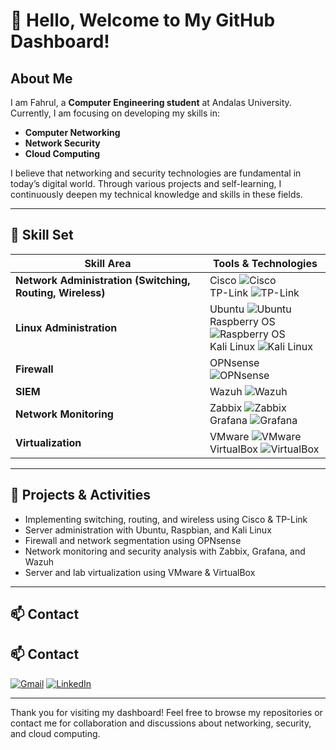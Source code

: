 # 👋 Hello, Welcome to My GitHub Dashboard!

## About Me

I am Fahrul, a **Computer Engineering student** at Andalas University. Currently, I am focusing on developing my skills in:

- **Computer Networking**
- **Network Security**
- **Cloud Computing**

I believe that networking and security technologies are fundamental in today’s digital world. Through various projects and self-learning, I continuously deepen my technical knowledge and skills in these fields.

---

## 🔧 Skill Set

| Skill Area                                | Tools & Technologies                                                                                           |
|--------------------------------------------|---------------------------------------------------------------------------------------------------------------|
| **Network Administration (Switching, Routing, Wireless)** | Cisco ![Cisco](https://img.shields.io/badge/-Cisco-1BA0D7?logo=cisco&logoColor=white) <br> TP-Link ![TP-Link](https://img.shields.io/badge/-TP--Link-1ABC9C?logo=tp-link&logoColor=white) |
| **Linux Administration**                   | Ubuntu ![Ubuntu](https://img.shields.io/badge/-Ubuntu-E95420?logo=ubuntu&logoColor=white) <br> Raspberry OS ![Raspberry OS](https://img.shields.io/badge/-Raspbian-D20F2A?logo=raspberry-pi&logoColor=white) <br> Kali Linux ![Kali Linux](https://img.shields.io/badge/-Kali%20Linux-557C94?logo=kali-linux&logoColor=white) |
| **Firewall**                              | OPNsense ![OPNsense](https://img.shields.io/badge/-OPNsense-F58025?logo=opnsense&logoColor=white)             |
| **SIEM**                                  | Wazuh ![Wazuh](https://img.shields.io/badge/-Wazuh-0078D7?logo=wazuh&logoColor=white)                         |
| **Network Monitoring**                     | Zabbix ![Zabbix](https://img.shields.io/badge/-Zabbix-E2001A?logo=zabbix&logoColor=white) <br> Grafana ![Grafana](https://img.shields.io/badge/-Grafana-F46800?logo=grafana&logoColor=white) |
| **Virtualization**                         | VMware ![VMware](https://img.shields.io/badge/-VMware-607078?logo=vmware&logoColor=white) <br> VirtualBox ![VirtualBox](https://img.shields.io/badge/-VirtualBox-183A61?logo=virtualbox&logoColor=white) |

---

## 🚀 Projects & Activities

- Implementing switching, routing, and wireless using Cisco & TP-Link
- Server administration with Ubuntu, Raspbian, and Kali Linux
- Firewall and network segmentation using OPNsense
- Network monitoring and security analysis with Zabbix, Grafana, and Wazuh
- Server and lab virtualization using VMware & VirtualBox

---

## 📫 Contact

## 📫 Contact

[![Gmail](https://img.shields.io/badge/Gmail-D14836?style=for-the-badge&logo=gmail&logoColor=white)](mailto:fahruldwianugrah86@gmail.com)
[![LinkedIn](https://img.shields.io/badge/LinkedIn-0A66C2?style=for-the-badge&logo=linkedin&logoColor=white)](https://linkedin.com/in/fahrulanugrh86)


---

Thank you for visiting my dashboard! Feel free to browse my repositories or contact me for collaboration and discussions about networking, security, and cloud computing.

